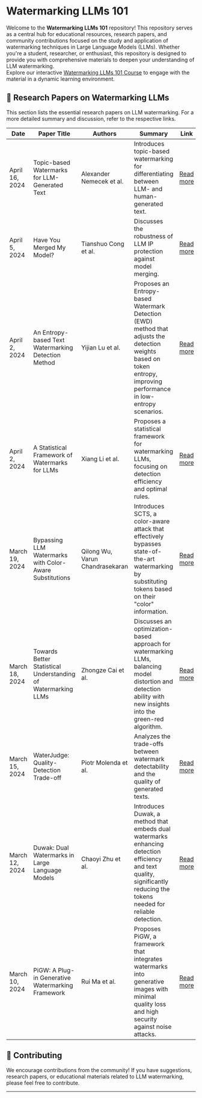 # Watermarking LLMs 101

Welcome to the **Watermarking LLMs 101** repository! This repository serves as a central hub for educational resources, research papers, and community contributions focused on the study and application of watermarking techniques in Large Language Models (LLMs). Whether you're a student, researcher, or enthusiast, this repository is designed to provide you with comprehensive materials to deepen your understanding of LLM watermarking. <br/>
Explore our interactive [Watermarking LLMs 101 Course](https://watermarking.aisimplyexplained.com/) to engage with the material in a dynamic learning environment.

## :page_facing_up: Research Papers on Watermarking LLMs

This section lists the essential research papers on LLM watermarking. For a more detailed summary and discussion, refer to the respective links.

| Date | Paper Title | Authors | Summary | Link |
|------|-------------|---------|---------|------|
| April 16, 2024 | Topic-based Watermarks for LLM-Generated Text | Alexander Nemecek et al. | Introduces topic-based watermarking for differentiating between LLM- and human-generated text. | [Read more](https://arxiv.org/abs/2404.02138) |
| April 5, 2024 | Have You Merged My Model? | Tianshuo Cong et al. | Discusses the robustness of LLM IP protection against model merging. | [Read more](https://arxiv.org/abs/2404.05188) |
| April 2, 2024 | An Entropy-based Text Watermarking Detection Method | Yijian Lu et al. | Proposes an Entropy-based Watermark Detection (EWD) method that adjusts the detection weights based on token entropy, improving performance in low-entropy scenarios. | [Read more](https://arxiv.org/abs/2403.13485) |
| April 2, 2024 | A Statistical Framework of Watermarks for LLMs | Xiang Li et al. | Proposes a statistical framework for watermarking LLMs, focusing on detection efficiency and optimal rules. | [Read more](https://arxiv.org/abs/2404.01245) |
| March 19, 2024 | Bypassing LLM Watermarks with Color-Aware Substitutions | Qilong Wu, Varun Chandrasekaran | Introduces SCTS, a color-aware attack that effectively bypasses state-of-the-art watermarking by substituting tokens based on their "color" information. | [Read more](https://arxiv.org/abs/2403.14719) |
| March 18, 2024 | Towards Better Statistical Understanding of Watermarking LLMs | Zhongze Cai et al. | Discusses an optimization-based approach for watermarking LLMs, balancing model distortion and detection ability with new insights into the green-red algorithm. | [Read more](https://arxiv.org/abs/2403.13027) |
| March 15, 2024 | WaterJudge: Quality-Detection Trade-off | Piotr Molenda et al. | Analyzes the trade-offs between watermark detectability and the quality of generated texts. | [Read more](https://arxiv.org/abs/2403.19548) |
| March 12, 2024 | Duwak: Dual Watermarks in Large Language Models | Chaoyi Zhu et al. | Introduces Duwak, a method that embeds dual watermarks enhancing detection efficiency and text quality, significantly reducing the tokens needed for reliable detection. | [Read more](https://arxiv.org/abs/2403.13000) |
| March 10, 2024 | PiGW: A Plug-in Generative Watermarking Framework | Rui Ma et al. | Proposes PiGW, a framework that integrates watermarks into generative images with minimal quality loss and high security against noise attacks. | [Read more](https://arxiv.org/abs/2403.12053) |


## :raising_hand: Contributing

We encourage contributions from the community! If you have suggestions, research papers, or educational materials related to LLM watermarking, please feel free to contribute.

---
